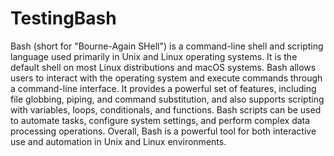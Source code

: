 # TestingBash

Bash (short for "Bourne-Again SHell") is a command-line shell and scripting language used primarily in Unix and Linux operating systems. It is the default shell on most Linux distributions and macOS systems. Bash allows users to interact with the operating system and execute commands through a command-line interface. It provides a powerful set of features, including file globbing, piping, and command substitution, and also supports scripting with variables, loops, conditionals, and functions. Bash scripts can be used to automate tasks, configure system settings, and perform complex data processing operations. Overall, Bash is a powerful tool for both interactive use and automation in Unix and Linux environments.
